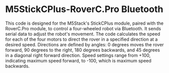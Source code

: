 # M5StickCPlus-RoverC.Pro Bluetooth
This code is designed for the M5Stack's StickCPlus module, paired with the RoverC.Pro module, to control a four-wheeled robot via Bluetooth. It sends serial data to adjust the robot's movement. The code calculates the speed for each of the four motors to direct the rover in a specified direction at a desired speed. Directions are defined by angles: 0 degrees moves the rover forward, 90 degrees to the right, 180 degrees backwards, and 45 degrees in a diagonal right forward direction. Speed settings range from +100, indicating maximum speed forward, to -100, which is maximum speed backwards.

